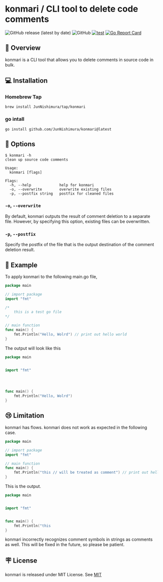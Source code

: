 # konmari / CLI tool to delete code comments

<p align='left'>
  <img alt="GitHub release (latest by date)" src="https://img.shields.io/github/v/release/JunNishimura/konmari">
  <img alt="GitHub" src="https://img.shields.io/github/license/JunNishimura/konmari">
  <a href="https://github.com/JunNishimura/konmari/actions/workflows/test.yml"><img src="https://github.com/JunNishimura/konmari/actions/workflows/test.yml/badge.svg" alt="test"></a>
  <a href="https://goreportcard.com/report/github.com/JunNishimura/konmari"><img src="https://goreportcard.com/badge/github.com/JunNishimura/konmari" alt="Go Report Card"></a>
</p>

## 📖 Overview
konmari is a CLI tool that allows you to delete comments in source code in bulk.

## 💻 Installation
### Homebrew Tap
```
brew install JunNishimura/tap/konmari
```

### go intall
```
go install github.com/JunNishimura/konmari@latest
```

## 🔨 Options
```console
$ konmari -h 
clean up source code comments

Usage:
  konmari [flags]

Flags:
  -h, --help             help for konmari
  -o, --overwrite        overwrite existing files
  -p, --postfix string   postfix for cleaned files
```
### `-o`, `--overwrite`
By default, konmari outputs the result of comment deletion to a separate file. However, by specifying this option, existing files can be overwritten.

### `-p`, `--postfix`
Specify the postfix of the file that is the output destination of the comment deletion result.

## 👀 Example
To apply konmari to the following main.go file,
```go:main.go
package main

// import package
import "fmt"

/*
	this is a test go file
*/

// main function
func main() {
	fmt.Println("Hello, Wolrd") // print out hello world
}

```

The output will look like this
```go:main.go
package main


import "fmt"




func main() {
	fmt.Println("Hello, Wolrd") 
}

```

## 😢 Limitation
konmari has flows. konmari does not work as expected in the following case.
```go:main.go
package main

// import package
import "fmt"

// main function
func main() {
	fmt.Println("this // will be treated as comment") // print out hello world
}
```

This is the output.
```go:main.go
package main


import "fmt"


func main() {
	fmt.Println("this 
}

```

konmari incorrectly recognizes comment symbols in strings as comments as well. This will be fixed in the future, so please be patient.

## 🪧 License
konmari is released under MIT License. See [MIT](https://raw.githubusercontent.com/JunNishimura/konmari/main/LICENSE)
